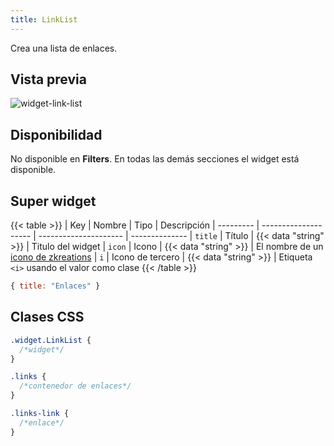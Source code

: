```yaml
---
title: LinkList
---
```


Crea una lista de enlaces.

## Vista previa

![widget-link-list](/images/widgets/link-list.png)


## Disponibilidad

No disponible en **Filters**. En todas las demás secciones el widget está disponible.

## Super widget

{{< table >}}
| Key       | Nombre               | Tipo                  | Descripción 
| --------- | -------------------- | --------------------- | --------------
| `title`   | Título               | {{< data "string" >}} | Titulo del widget
| `icon`    | Icono                | {{< data "string" >}} | El nombre de un [icono de zkreations](https://icons.zkreations.com/)
| `i`       | Icono de tercero     | {{< data "string" >}} | Etiqueta `<i>` usando el valor como clase
{{< /table >}}

```js
{ title: "Enlaces" }
```

## Clases CSS

```css
.widget.LinkList {
  /*widget*/
}

.links {
  /*contenedor de enlaces*/
}

.links-link {
  /*enlace*/
}
```